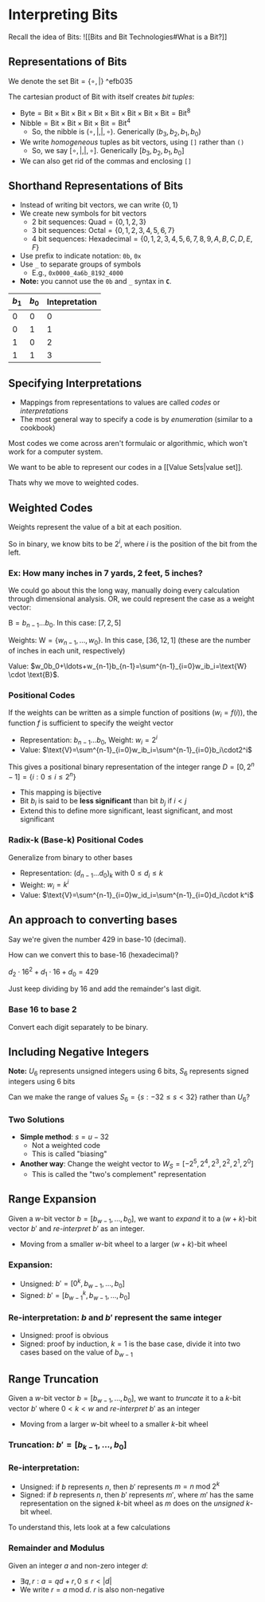 # Interpreting Bits

Recall the idea of Bits:
![[Bits and Bit Technologies#What is a Bit?]]

## Representations of Bits

We denote the set $\text{Bit}=\{\circ, |\}$ ^efb035

The cartesian product of $\text{Bit}$ with itself creates *bit tuples*:
- $\text{Byte}=\text{Bit}\times\text{Bit}\times\text{Bit}\times\text{Bit}\times\text{Bit}\times\text{Bit}\times\text{Bit}\times\text{Bit}=\text{Bit}^8$ 
- $\text{Nibble}=\text{Bit}\times\text{Bit}\times\text{Bit}\times\text{Bit}=\text{Bit}^4$ 
	- So, the nibble is $(\circ, |, |, \circ)$. Generically $(b_3, b_2, b_1, b_0)$
- We write *homogeneous* tuples as bit vectors, using `[]` rather than `()`
	- So, we say $[\circ, |, |, \circ]$. Generically $[b_3, b_2, b_1, b_0]$
- We can also get rid of the commas and enclosing `[]`

## Shorthand Representations of Bits

- Instead of writing bit vectors, we can write $\{0,1\}$
- We create new symbols for bit vectors
	- 2 bit sequences: $\text{Quad}=\{0,1,2,3\}$
	- 3 bit sequences: $\text{Octal}=\{0,1,2,3,4,5,6,7\}$
	- 4 bit sequences: $\text{Hexadecimal}=\{0,1,2,3,4,5,6,7,8,9,A,B,C,D,E,F\}$
- Use prefix to indicate notation: `0b`, `0x`
- Use `_` to separate groups of symbols
	- E.g., `0x0000_4a6b_8192_4000`
- **Note:** you cannot use the `0b` and `_` syntax in **`C`**.

| $b_1$ | $b_0$ | Intepretation |
| ---- | ---- | ---- |
| 0 | 0 | 0 |
| 0 | 1 | 1 |
| 1 | 0 | 2 |
| 1 | 1 | 3 |

## Specifying Interpretations

- Mappings from representations to values are called *codes* or *interpretations*
- The most general way to specify a code is by *enumeration* (similar to a cookbook)

Most codes we come across aren't formulaic or algorithmic, which won't work for a computer system.

We want to be able to represent our codes in a [[Value Sets|value set]].

Thats why we move to weighted codes.

## Weighted Codes

Weights represent the value of a bit at each position.

So in binary, we know bits to be $2^i$, where $i$ is the position of the bit from the left.

### Ex: How many inches in 7 yards, 2 feet, 5 inches?

We could go about this the long way, manually doing every calculation through dimensional analysis. OR, we could represent the case as a weight vector:

$\text{B}=b_{n-1}\ldots b_0$. In this case: $[7, 2, 5]$

Weights: $\text{W}=\{w_{n-1},\ldots,w_0\}$. In this case, $[36,12,1]$ (these are the number of inches in each unit, respectively)

Value: $w_0b_0+\ldots+w_{n-1}b_{n-1}=\sum^{n-1}_{i=0}w_ib_i=\text{W} \cdot \text{B}$.

### Positional Codes

If the weights can be written as a simple function of positions ($w_i=f(i)$), the function $f$ is sufficient to specify the weight vector
- Representation: $b_{n-1}\ldots b_0$, Weight: $w_i=2^i$
- Value: $\text{V}=\sum^{n-1}_{i=0}w_ib_i=\sum^{n-1}_{i=0}b_i\cdot2^i$ 

This gives a positional binary representation of the integer range $D=[0,2^n-1]=\{i:0\leq i\leq 2^n\}$ 
- This mapping is bijective
- Bit $b_i$ is said to be **less significant** than bit $b_j$ if $i<j$
- Extend this to define more significant, least significant, and most significant

### Radix-k (Base-k) Positional Codes

Generalize from binary to other bases
- Representation: $(d_{n-1}\ldots d_0)_k$ with $0\leq d_i\leq k$
- Weight: $w_i=k^i$
- Value: $\text{V}=\sum^{n-1}_{i=0}w_id_i=\sum^{n-1}_{i=0}d_i\cdot k^i$ 

## An approach to converting bases

Say we're given the number $429$ in base-10 (decimal).

How can we convert this to base-16 (hexadecimal)?

$d_2\cdot 16^2 + d_1\cdot 16 + d_0 = 429$ 

Just keep dividing by 16 and add the remainder's last digit.

### Base 16 to base 2

Convert each digit separately to be binary.


## Including Negative Integers

**Note:** $U_6$ represents unsigned integers using 6 bits, $S_6$ represents signed integers using 6 bits

Can we make the range of values $S_6=\{s: -32\leq s < 32\}$ rather than $U_6$?

### Two Solutions
- **Simple method**: $s=u-32$
	- Not a weighted code
	- This is called "biasing"
- **Another way**: Change the weight vector to $W_S=[-2^5, 2^4, 2^3, 2^2, 2^1, 2^0]$
	- This is called the "two's complement" representation


## Range Expansion

Given a $w$-bit vector $b=[b_{w-1}, \ldots, b_0]$, we want to *expand* it to a $(w+k$)-bit vector $b'$ and *re-interpret* $b'$ as an integer. 
- Moving from a smaller $w$-bit wheel to a larger $(w+k)$-bit wheel

### Expansion:
- Unsigned: $b'=[0^k, b_{w-1}, \ldots, b_0]$ 
- Signed: $b'=[b^k_{w-1}, b_{w-1},\ldots, b_0]$

### Re-interpretation: $b$ and $b'$ represent the same integer
- Unsigned: proof is obvious
- Signed: proof by induction, $k=1$ is the base case, divide it into two cases based on the value of $b_{w-1}$

## Range Truncation

Given a $w$-bit vector $b=[b_{w-1},\ldots, b_0]$, we want to *truncate* it to a $k$-bit vector $b'$ where $0<k<w$ and *re-interpret* $b'$ as an integer
- Moving from a larger $w$-bit wheel to a smaller $k$-bit wheel

### Truncation: $b'=[b_{k-1},\ldots,b_0]$

### Re-interpretation:
- Unsigned: if $b$ represents $n$, then $b'$ represents $m=n\;\text{mod}\;2^k$
- Signed: if $b$ represents $n$, then $b'$ represents $m'$, where $m'$ has the same representation on the signed $k$-bit wheel as $m$ does on the *unsigned* $k$-bit wheel.

To understand this, lets look at a few calculations

### Remainder and Modulus

Given an integer $a$ and non-zero integer $d$:
- $\exists q, r: a=qd+r, 0\leq r < |d|$ 
- We write $r=a\;\text{mod}\;d$. $r$ is also non-negative

